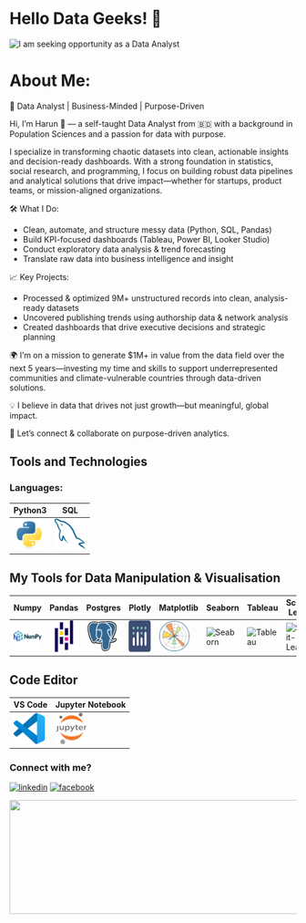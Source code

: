 # Hello Data Geeks! 🔰


![I am seeking opportunity as a Data Analyst](https://cdn.sanity.io/images/tlr8oxjg/production/22c3b048689e6b8cd048157c7eb3c01cce769a41-1456x816.png?w=3840&q=80&fit=clip&auto=format)

# About Me:
🚀 Data Analyst | Business-Minded | Purpose-Driven

Hi, I’m Harun 👋 — a self-taught Data Analyst from 🇧🇩 with a background in Population Sciences and a passion for data with purpose.

I specialize in transforming chaotic datasets into clean, actionable insights and decision-ready dashboards. With a strong foundation in statistics, social research, and programming, I focus on building robust data pipelines and analytical solutions that drive impact—whether for startups, product teams, or mission-aligned organizations.

🛠️ What I Do:
- Clean, automate, and structure messy data (Python, SQL, Pandas)
- Build KPI-focused dashboards (Tableau, Power BI, Looker Studio)
- Conduct exploratory data analysis & trend forecasting
- Translate raw data into business intelligence and insight

📈 Key Projects:
- Processed & optimized 9M+ unstructured records into clean, analysis-ready datasets
- Uncovered publishing trends using authorship data & network analysis
- Created dashboards that drive executive decisions and strategic planning

🌍 I’m on a mission to generate $1M+ in value from the data field over the next 5 years—investing my time and skills to support underrepresented communities and climate-vulnerable countries through data-driven solutions.

💡 I believe in data that drives not just growth—but meaningful, global impact.

🔗 Let’s connect & collaborate on purpose-driven analytics.

## Tools and Technologies

### Languages:
| Python3 | SQL |
|----------|----------|
|  <img src="https://github.com/devicons/devicon/blob/master/icons/python/python-original.svg" title="Python"  alt="Python" width="55" height="55"/> | <img src="https://github.com/devicons/devicon/blob/master/icons/mysql/mysql-original.svg" title="SQL" alt="SQL" width="55" height="55"/>

## My Tools for Data Manipulation & Visualisation

| Numpy | Pandas | Postgres | Plotly | Matplotlib | Seaborn | Tableau | Scikit-Learn | Excel |
|----------|----------|----------|----------|----------|----------|----------|----------|----------|
|  <img src="https://github.com/devicons/devicon/blob/master/icons/numpy/numpy-original-wordmark.svg" title="Numpy" alt="Numpy" width="55" height="55"/> |  <img src="https://github.com/devicons/devicon/blob/master/icons/pandas/pandas-original.svg" title="Pandas" alt="Pandas" width="55" height="55"/> | <img src="https://github.com/devicons/devicon/blob/master/icons/postgresql/postgresql-original.svg" title="Postgres" alt="Postgres" width="55" height="55"/> | <img src="https://github.com/devicons/devicon/blob/master/icons/plotly/plotly-original.svg" title="Plotly" alt="Plotly" width="55" height="55"/> | <img src="https://github.com/devicons/devicon/blob/master/icons/matplotlib/matplotlib-original.svg" title="Matplotlib" alt="Matplotlib" width="55" height="55"/> | <img src="https://seaborn.pydata.org/_images/logo-mark-lightbg.svg" title="Seaborn" alt="Seaborn" width="55" height="55"/> | <img src="https://upload.wikimedia.org/wikipedia/commons/4/4b/Tableau_Logo.png" title="Tableau" alt="Tableau" width="55" height="55"/> | <img src="https://upload.wikimedia.org/wikipedia/commons/0/05/Scikit_learn_logo_small.svg" title="Scikit-Learn" alt="Scikit-Learn" width="55" height="55"/> | <img src="https://upload.wikimedia.org/wikipedia/commons/7/7f/Microsoft_Office_Excel_%282019–present%29.svg" title="Excel" alt="Excel" width="55" height="55"/>

## Code Editor

| VS Code | Jupyter Notebook | 
|----------|----------|
| <img src="https://github.com/devicons/devicon/blob/master/icons/vscode/vscode-original.svg" title="VS Code" alt="VS Code" width="55" height="55"/> | <img src="https://github.com/devicons/devicon/blob/master/icons/jupyter/jupyter-original-wordmark.svg" title="Jupyter" alt="Jupyter" width="55" height="55"/> |




### Connect with me?
[<img src='https://cdn.jsdelivr.net/npm/simple-icons@3.0.1/icons/linkedin.svg' alt='linkedin' height='40'>](https://www.linkedin.com/in/harunrhimu/)  [<img src='https://cdn.jsdelivr.net/npm/simple-icons@3.0.1/icons/facebook.svg' alt='facebook' height='40'>](https://www.facebook.com/harunrhimu)  



<p align="center">
  <img width="600" height="200" src="https://github-readme-stats.vercel.app/api?username=harunrhimu&show_icons=true&theme=vision-friendly-dark">
 </p>
 


<div id="header" align="center">
  <img src="https://komarev.com/ghpvc/?username=harunrhimu&style=for-the-badge&color=orange" alt=""/>
</div>


